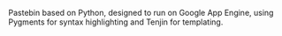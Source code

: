 Pastebin based on Python, designed to run on Google App Engine, using Pygments for syntax highlighting and Tenjin for templating.